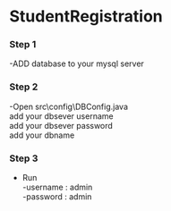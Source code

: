 # StudentRegistration
### Step 1
-ADD database to your mysql server </br>

### Step 2
-Open src\config\DBConfig.java  </br>
 add your dbsever username  </br>
 add your dbsever password  </br>
 add your dbname  </br>

### Step 3
- Run </br>
-username :  admin </br>
-password :  admin
 

 
